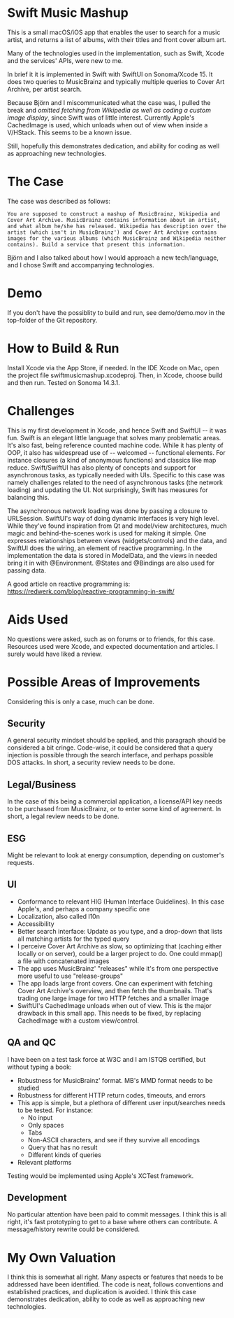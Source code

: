 
# Swift Music Mashup

This is a small macOS/iOS app that enables the user to search for a music artist, and returns a list of albums, with their titles and front cover album art.

Many of the technologies used in the implementation, such as Swift, Xcode and the services' APIs, were new to me.

In brief it it is implemented in Swift with SwiftUI on Sonoma/Xcode 15. It does two queries to MusicBrainz and typically multiple queries to Cover Art Archive, per artist search.

Because Björn and I miscommunicated what the case was, I pulled the break and *omitted fetching from Wikipedia as well as coding a custom image display*, since Swift was of little interest. Currently Apple's CachedImage is used, which unloads when out of view when inside a V/HStack. This seems to be a known issue.

Still, hopefully this demonstrates dedication, and ability for coding as well as approaching new technologies.

# The Case
The case was described as follows:

    You are supposed to construct a mashup of MusicBrainz, Wikipedia and Cover Art Archive. MusicBrainz contains information about an artist, and what album he/she has released. Wikipedia has description over the artist (which isn't in MusicBrainz') and Cover Art Archive contains images for the various albums (which MusicBrainz and Wikipedia neither contains). Build a service that present this information.

Björn and I also talked about how I would approach a new tech/language, and I chose Swift and accompanying technologies.

# Demo

If you don't have the possiblity to build and run, see demo/demo.mov in the top-folder of the Git repository.

# How to Build & Run

Install Xcode via the App Store, if needed. In the IDE Xcode on Mac, open the project file swiftmusicmashup.xcodeproj. Then, in Xcode, choose build and then run. Tested on Sonoma 14.3.1.

# Challenges

This is my first development in Xcode, and hence Swift and SwiftUI -- it was fun. Swift is an elegant little language that solves many problematic areas. It's also fast, being reference counted machine code. While it has plenty of OOP, it also has widespread use of -- welcomed -- functional elements. For instance closures (a kind of anonymous functions) and classics like map reduce. Swift/SwiftUI has also plenty of concepts and support for asynchronous tasks, as typically needed with UIs. Specific to this case was namely challenges related to the need of asynchronous tasks (the network loading) and updating the UI. Not surprisingly, Swift has measures for balancing this.

The asynchronous network loading was done by passing a closure to URLSession. SwiftUI's way of doing dynamic interfaces is very high level. While they've found inspiration from Qt and model/view architectures, much magic and behind-the-scenes work is used for making it simple. One expresses relationships between views (widgets/controls) and the data, and SwiftUI does the wiring, an element of reactive programming. In the implementation the data is stored in ModelData, and the views in needed bring it in with @Environment. @States and @Bindings are also used for passing data.

A good article on reactive programming is: <https://redwerk.com/blog/reactive-programming-in-swift/>

# Aids Used

No questions were asked, such as on forums or to friends, for this case. Resources used were Xcode, and expected documentation and articles. I surely would have liked a review.

# Possible Areas of Improvements

Considering this is only a case, much can be done.

## Security

A general security mindset should be applied, and this paragraph should be considered a bit cringe. Code-wise, it could be considered that a query injection is possible through the search interface, and perhaps possible DOS attacks. In short, a security review needs to be done.

## Legal/Business

In the case of this being a commercial application, a license/API key needs to be purchased from MusicBrainz, or to enter some kind of agreement. In short, a legal review needs to be done.

## ESG

Might be relevant to look at energy consumption, depending on customer's requests.

## UI

* Conformance to relevant HIG (Human Interface Guidelines). In this case Apple's, and perhaps a company specific one
* Localization, also called l10n
* Accessibility
* Better search interface: Update as you type, and a drop-down that lists all matching artists for the typed query
* I perceive Cover Art Archive as slow, so optimizing that (caching either locally or on server), could be a larger project to do. One could mmap() a file with concatenated images
* The app uses MusicBrainz' "releases" while it's from one perspective more useful to use "release-groups"
* The app loads large front covers. One can experiment with fetching Cover Art Archive's overview, and then fetch the thumbnails. That's trading one large image for two HTTP fetches and a smaller image
* SwiftUI's CachedImage unloads when out of view. This is the major drawback in this small app. This needs to be fixed, by replacing CachedImage with a custom view/control.

## QA and QC

I have been on a test task force at W3C and I am ISTQB certified, but without typing a book:

* Robustness for MusicBrainz' format. MB's MMD format needs to be studied
* Robustness for different HTTP return codes, timeouts, and errors
* This app is simple, but a plethora of different user input/searches needs to be tested. For instance:
    - No input
    - Only spaces
    - Tabs
    - Non-ASCII characters, and see if they survive all encodings
    - Query that has no result
    - Different kinds of queries
* Relevant platforms

Testing would be implemented using Apple's XCTest framework.

## Development

No particular attention have been paid to commit messages. I think this is all right, it's fast prototyping to get to a base where others can contribute. A message/history rewrite could be considered.

# My Own Valuation

I think this is somewhat all right. Many aspects or features that needs to be addressed have been identified. The code is neat, follows conventions and established practices, and duplication is avoided. I think this case demonstrates dedication, ability to code as well as approaching new technologies.
